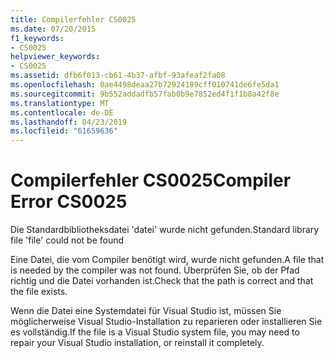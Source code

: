 ```yaml
---
title: Compilerfehler CS0025
ms.date: 07/20/2015
f1_keywords:
- CS0025
helpviewer_keywords:
- CS0025
ms.assetid: dfb6f013-cb61-4b37-afbf-93afeaf2fa08
ms.openlocfilehash: 0ae4498deaa27b72924189cff010741de6fe5da1
ms.sourcegitcommit: 9b552addadfb57fab0b9e7852ed4f1f1b8a42f8e
ms.translationtype: MT
ms.contentlocale: de-DE
ms.lasthandoff: 04/23/2019
ms.locfileid: "61659636"
---
```

# <a name="compiler-error-cs0025"></a><span data-ttu-id="0e2d5-102">Compilerfehler CS0025</span><span class="sxs-lookup"><span data-stu-id="0e2d5-102">Compiler Error CS0025</span></span>
<span data-ttu-id="0e2d5-103">Die Standardbibliotheksdatei 'datei' wurde nicht gefunden.</span><span class="sxs-lookup"><span data-stu-id="0e2d5-103">Standard library file 'file' could not be found</span></span>  
  
 <span data-ttu-id="0e2d5-104">Eine Datei, die vom Compiler benötigt wird, wurde nicht gefunden.</span><span class="sxs-lookup"><span data-stu-id="0e2d5-104">A file that is needed by the compiler was not found.</span></span> <span data-ttu-id="0e2d5-105">Überprüfen Sie, ob der Pfad richtig und die Datei vorhanden ist.</span><span class="sxs-lookup"><span data-stu-id="0e2d5-105">Check that the path is correct and that the file exists.</span></span>  
  
 <span data-ttu-id="0e2d5-106">Wenn die Datei eine Systemdatei für Visual Studio ist, müssen Sie möglicherweise Visual Studio-Installation zu reparieren oder installieren Sie es vollständig.</span><span class="sxs-lookup"><span data-stu-id="0e2d5-106">If the file is a Visual Studio system file, you may need to repair your Visual Studio installation, or reinstall it completely.</span></span>
